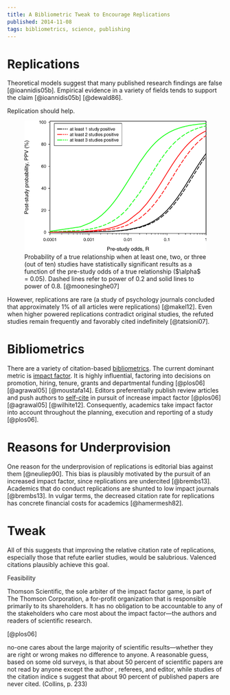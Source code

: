 ```yaml
---
title: A Bibliometric Tweak to Encourage Replications
published: 2014-11-08
tags: bibliometrics, science, publishing
---
```


# Replications

Theoretical models suggest that many published research findings are false [@ioannidis05b]. Empirical evidence in a variety of fields tends to support the claim [@ioannidis05b] [@dewald86].

Replication should help.

<figure>
  <img src="/images/replication.png" alt="Plot depicting post-study probability as a function of pre-study odds"">
  <figcaption>
  Probability of a true relationship when at least one, two, or three (out of ten) studies have statistically significant results as a function of the pre-study odds of a true relationship ($\alpha$ = 0.05). Dashed lines refer to power of 0.2 and solid lines to power of 0.8. [@moonesinghe07]
  </figcaption>
</figure>

<!--more-->

However, replications are rare (a study of psychology journals concluded that approximately 1% of all articles were replications) [@makel12]. Even when higher powered replications contradict original studies, the refuted studies remain frequently and favorably cited indefinitely [@tatsioni07].

# Bibliometrics

There are a variety of citation-based [bibliometrics](https://en.wikipedia.org/wiki/Bibliometrics). The current dominant metric is [impact factor](https://en.wikipedia.org/wiki/Impact_factor). It is highly influential, factoring into decisions on promotion, hiring, tenure, grants and departmental funding [@plos06] [@agrawal05] [@moustafa14]. Editors preferentially publish review articles and push authors to [self-cite](https://en.wikipedia.org/wiki/Coercive_citation) in pursuit of increase impact factor [@plos06] [@agrawal05] [@wilhite12]. Consequently, academics take impact factor into account throughout the planning, execution and reporting of a study [@plos06].

# Reasons for Underprovision

One reason for the underprovision of replications is editorial bias against them [@neuliep90]. This bias is plausibly motivated by the pursuit of an increased impact factor, since replications are undercited [@brembs13]. Academics that do conduct replications are shunted to low impact journals [@brembs13]. In vulgar terms, the decreased citation rate for replications has concrete financial costs for academics [@hamermesh82].

# Tweak

All of this suggests that improving the relative citation rate of replications, especially those that refute earlier studies, would be salubrious. Valenced citations plausibly achieve this goal.  

Feasibility


Thomson Scientific, the sole arbiter of the impact factor game, is part of The Thomson Corporation, a for-profit organization that is responsible primarily to its shareholders. It has no obligation to be accountable to any of the stakeholders who care most about the impact factor—the authors and readers of scientific research.

[@plos06]

no-one cares about the large majority of scientific results—whether they are right or wrong makes no difference to anyone. A reasonable guess, based on some old surveys, is that about 50 percent of scientific papers are not read by anyone except the author , referees, and editor, while studies of the citation indice s suggest that about 90 percent of published papers are never cited. (Collins, p. 233)
